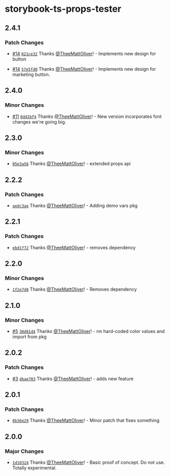 # storybook-ts-props-tester

## 2.4.1

### Patch Changes

- [#14](https://github.com/TheeMattOliver/sb-ak-ts-props/pull/14) [`021ce32`](https://github.com/TheeMattOliver/sb-ak-ts-props/commit/021ce324e6cc3b9c5b499fba16844f63a5508c9a) Thanks [@TheeMattOliver](https://github.com/TheeMattOliver)! - Implements new design for button

* [#14](https://github.com/TheeMattOliver/sb-ak-ts-props/pull/14) [`57e5fd0`](https://github.com/TheeMattOliver/sb-ak-ts-props/commit/57e5fd0d300d4e950330543834400e324d8f5384) Thanks [@TheeMattOliver](https://github.com/TheeMattOliver)! - Implements new design for marketing button.

## 2.4.0

### Minor Changes

- [#11](https://github.com/TheeMattOliver/sb-ak-ts-props/pull/11) [`0dd2bf4`](https://github.com/TheeMattOliver/sb-ak-ts-props/commit/0dd2bf44a34d2702722da2e4c2b58c4fd1382a3d) Thanks [@TheeMattOliver](https://github.com/TheeMattOliver)! - New version incorporates font changes we're going big.

## 2.3.0

### Minor Changes

- [`05e3a56`](https://github.com/TheeMattOliver/sb-ak-ts-props/commit/05e3a56ffd1a5252b52038a93b1c8a40ad50d941) Thanks [@TheeMattOliver](https://github.com/TheeMattOliver)! - extended props api

## 2.2.2

### Patch Changes

- [`aedc3ae`](https://github.com/TheeMattOliver/sb-ak-ts-props/commit/aedc3aea2ece01451d3698360eff9bcd601f2d31) Thanks [@TheeMattOliver](https://github.com/TheeMattOliver)! - Adding demo vars pkg

## 2.2.1

### Patch Changes

- [`ebd1f72`](https://github.com/TheeMattOliver/sb-ak-ts-props/commit/ebd1f72aef3c98aec111fc3b9809dea584858cab) Thanks [@TheeMattOliver](https://github.com/TheeMattOliver)! - removes dependency

## 2.2.0

### Minor Changes

- [`1f2e7d8`](https://github.com/TheeMattOliver/sb-ak-ts-props/commit/1f2e7d8284f42dc8d1ae455f52fa6474d750e6dd) Thanks [@TheeMattOliver](https://github.com/TheeMattOliver)! - Removes dependency

## 2.1.0

### Minor Changes

- [#5](https://github.com/TheeMattOliver/sb-ak-ts-props/pull/5) [`30d81d4`](https://github.com/TheeMattOliver/sb-ak-ts-props/commit/30d81d4cf85d4501ccfec920a79433faf25951a7) Thanks [@TheeMattOliver](https://github.com/TheeMattOliver)! - rm hard-coded color values and import from pkg

## 2.0.2

### Patch Changes

- [#3](https://github.com/TheeMattOliver/sb-ak-ts-props/pull/3) [`dbae703`](https://github.com/TheeMattOliver/sb-ak-ts-props/commit/dbae7039bc2473ea4bdb14f33a8604fedf22251c) Thanks [@TheeMattOliver](https://github.com/TheeMattOliver)! - adds new feature

## 2.0.1

### Patch Changes

- [`0b36e29`](https://github.com/TheeMattOliver/sb-ak-ts-props/commit/0b36e29d7cdcbf2439d7ea1c46534c66ff7a85fb) Thanks [@TheeMattOliver](https://github.com/TheeMattOliver)! - Minor patch that fixes something

## 2.0.0

### Major Changes

- [`1d10324`](https://github.com/TheeMattOliver/sb-ak-ts-props/commit/1d10324f686035bcc211fa963922f0d8798bc773) Thanks [@TheeMattOliver](https://github.com/TheeMattOliver)! - Basic proof of concept. Do not use. Totally experimental.
